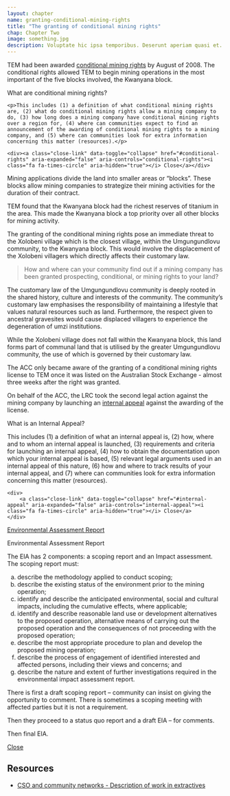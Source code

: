 ```yaml
---
layout: chapter
name: granting-conditional-mining-rights
title: "The granting of conditional mining rights"
chap: Chapter Two
image: something.jpg
description: Voluptate hic ipsa temporibus. Deserunt aperiam quasi et. Sit quibusdam animi expedita enim et. Voluptatem adipisci ducimus deleniti molestiae nihil odio. Quia maiores in officia. Est itaque quis et vitae. Quaerat nostrum suscipit voluptates voluptatem et consequatur ea.
---
```


TEM had been awarded <a class="info-link" data-toggle="collapse" href="#conditional-rights" aria-expanded="false" aria-controls="conditional-rights"><i class="fa fa-info-circle" aria-hidden="true"></i> conditional mining rights</a> by August of 2008. The conditional rights allowed TEM to begin mining operations in the most important of the five blocks involved, the Kwanyana block.

<div class="edu-segment collapse" id="conditional-rights">
	<div class="edu-title">What are conditional mining rights?</div>

	<p>This includes (1) a definition of what conditional mining rights are, (2) what do conditional mining rights allow a mining company to do, (3) how long does a mining company have conditional mining rights over a region for, (4) where can communities expect to find an announcement of the awarding of conditional mining rights to a mining company, and (5) where can communities look for extra information concerning this matter (resources).</p>

	<div><a class="close-link" data-toggle="collapse" href="#conditional-rights" aria-expanded="false" aria-controls="conditional-rights"><i class="fa fa-times-circle" aria-hidden="true"></i> Close</a></div>
</div>

Mining applications divide the land into smaller areas or “blocks”. These blocks allow mining companies to strategize their mining activities for the duration of their contract.

TEM found that the Kwanyana block had the richest reserves of titanium in the area. This made the Kwanyana block a top priority over all other blocks for mining activity.

The granting of the conditional mining rights pose an immediate threat to the Xolobeni village which is the closest village, within the Umgungundlovu community, to the Kwanyana block. This would involve the displacement of the Xolobeni villagers which directly affects their customary law.

> How and where can your community find out if a mining company has been granted prospecting, conditional, or mining rights to your land?

The customary law of the Umgungundlovu community is deeply rooted in the shared history, culture and interests of the community. The community’s customary law emphasises the responsibility of maintaining a lifestyle that values natural resources such as land. Furthermore, the respect given to ancestral gravesites would cause displaced villagers to experience the degeneration of umzi institutions.

While the Xolobeni village does not fall within the Kwanyana block, this land forms part of communal land that is utilised by the greater Umgungundlovu community, the use of which is governed by their customary law.

The ACC only became aware of the granting of a conditional mining rights license to TEM once it was listed on the Australian Stock Exchange - almost three weeks after the right was granted.

On behalf of the ACC, the LRC took the second legal action against the mining company by launching an  <a class="info-link" data-toggle="collapse" href="#internal-appeal" aria-expanded="false" aria-controls="internal-appeal"><i class="fa fa-info-circle" aria-hidden="true"></i> internal appeal</a> against the awarding of the license.

<div class="edu-segment collapse" id="internal-appeal">
	<div class="edu-title">What is an Internal Appeal?</div>
	<p>This includes (1) a definition of what an internal appeal is, (2) how, where and to whom an internal appeal is launched, (3) requirements and criteria for launching an internal appeal, (4) how to obtain the documentation upon which your internal appeal is based, (5) relevant legal arguments used in an internal appeal of this nature, (6) how and where to track results of your internal appeal, and (7) where can communities look for extra information concerning this matter (resources).</p>

	<div>
		<a class="close-link" data-toggle="collapse" href="#internal-appeal" aria-expanded="false" aria-controls="internal-appeal"><i class="fa fa-times-circle" aria-hidden="true"></i> Close</a>
	</div>

</div>


<a class="info-link" data-toggle="collapse" href="#eia" aria-expanded="false" aria-controls="eia"><i class="fa fa-info-circle" aria-hidden="true"></i> Environmental Assessment Report</a>

<div class="edu-segment collapse" id="eia">
	<div class="edu-title">Environmental Assessment Report</div>
	<p>The EIA has 2 components: a scoping report and an Impact assessment. The scoping report must:</p>
	<ol type="a">
		<li>describe the methodology applied to conduct scoping;</li>
		<li>describe the existing status of the environment prior to the mining operation;</li>
		<li>identify and describe the anticipated environmental, social and cultural impacts, including the cumulative effects, where applicable;</li>
		<li>identify and describe reasonable land use or development alternatives to the proposed operation, alternative means of carrying out the proposed operation and the consequences of not proceeding with the proposed operation;</li>
		<li>describe the most appropriate procedure to plan and develop the proposed mining operation;</li>
		<li>describe the process of engagement of identified interested and affected persons, including their views and concerns; and</li>
		<li>describe the nature and extent of further investigations required in the environmental impact assessment report.</li>
	</ol>
	<p>There is first a draft scoping report – community can insist on giving the opportunity to comment. There is sometimes a scoping meeting with affected parties but it is not a requirement.</p>
	<p>Then they proceed to a status quo report and a draft EIA – for comments.</p>
	<p>Then final EIA.</p>
	<div>
		<a class="close-link" data-toggle="collapse" href="#eia" aria-expanded="false" aria-controls="eia"><i class="fa fa-times-circle" aria-hidden="true"></i> Close</a>
	</div>
</div>

## Resources
- [CSO and community networks - Description of work in extractives](/resources/CSOs-community-networks.pdf)